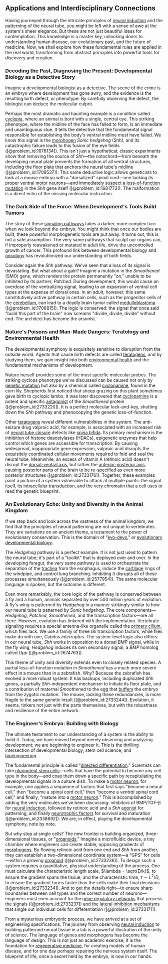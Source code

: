 ## Applications and Interdisciplinary Connections

Having journeyed through the intricate principles of [neural induction](@article_id:267104) and the patterning of the neural tube, you might be left with a sense of awe at the system's sheer elegance. But these are not just beautiful ideas for contemplation. This knowledge is a master key, unlocking doors to understanding human disease, our evolutionary past, and the future of medicine. Now, we shall explore how these fundamental rules are applied in the real world, transforming from abstract principles into powerful tools for discovery and creation.

### Decoding the Past, Diagnosing the Present: Developmental Biology as a Detective Story

Imagine a developmental biologist as a detective. The scene of the crime is an embryo where development has gone awry, and the evidence is the resulting birth defect, or phenotype. By carefully observing the defect, the biologist can deduce the molecular culprit.

Perhaps the most dramatic and haunting example is a condition called [cyclopia](@article_id:263358), where an animal is born with a single, central eye. This striking phenotype, where the midline of the face has failed to form, is an immediate and unambiguous clue. It tells the detective that the fundamental signal responsible for establishing the body's ventral midline must have failed. We know this signal is the [morphogen](@article_id:271005) *Sonic hedgehog* (Shh), and its catastrophic failure leads to this fusion of the eye fields ([@problem_id:1678134]). This isn't just a hypothetical; classic experiments show that removing the source of *Shh*—the notochord—from beneath the developing neural plate prevents the formation of all ventral structures, including the floor plate that anchors the neural tube's midline ([@problem_id:1709537]). This same deductive logic allows geneticists to look at a mouse embryo with a "dorsalized" spinal cord—one lacking its proper ventral motor neurons—and immediately suspect a [loss-of-function mutation](@article_id:147237) in the *Shh* gene itself ([@problem_id:1681773]). The malformation is a direct echo of the missing molecular instruction.

### The Dark Side of the Force: When Development's Tools Build Tumors

The story of these [signaling pathways](@article_id:275051) takes a darker, more complex turn when we look beyond the embryo. You might think that once our bodies are built, these powerful morphogenetic tools are put away. It turns out, this is not a safe assumption. The very same pathways that sculpt our organs can, if improperly reawakened or mutated in adult life, drive the uncontrolled growth of cancer. This profound link between developmental biology and [oncology](@article_id:272070) has revolutionized our understanding of both fields.

Consider again the *Shh* pathway. We've seen that a loss of its signal is devastating. But what about a gain? Imagine a mutation in the *Smoothened* (SMO) gene, which renders the protein permanently "on," unable to be inhibited by its partner, *Patched*. During development, this would cause an overdose of the ventralizing signal, leading to an expansion of ventral cell types at the expense of dorsal ones. In an adult, however, this same constitutively active pathway in certain cells, such as the progenitor cells of the [cerebellum](@article_id:150727), can lead to a deadly brain tumor called [medulloblastoma](@article_id:188001) ([@problem_id:1706815]). The logic is conserved: the signal that once said "build this part of the brain" now screams "divide, divide, divide" without end. The architect has become the arsonist.

### Nature's Poisons and Man-Made Dangers: Teratology and Environmental Health

The developmental symphony is exquisitely sensitive to disruption from the outside world. Agents that cause birth defects are called [teratogens](@article_id:188864), and by studying them, we gain insight into both [environmental health](@article_id:190618) and the fundamental mechanisms of development.

Nature herself provides some of the most specific molecular probes. The striking cyclops phenotype we've discussed can be caused not only by [genetic mutation](@article_id:165975) but also by a chemical called [cyclopamine](@article_id:189504), found in the corn lily. Shepherds first noticed that sheep grazing on this plant sometimes gave birth to cyclopic lambs. It was later discovered that [cyclopamine](@article_id:189504) is a potent and specific [antagonist](@article_id:170664) of the *Smoothened* protein ([@problem_id:2733220]). It is a perfect molecular lock-and-key, shutting down the *Shh* pathway and phenocopying the genetic loss-of-function.

Other [teratogens](@article_id:188864) reveal different vulnerabilities in the system. The anti-seizure drug valproic acid, for example, is associated with an increased risk of [neural tube closure](@article_id:264687) defects like [spina bifida](@article_id:274840). Its primary mechanism is the inhibition of histone deacetylases (HDACs), epigenetic enzymes that help control which genes are accessible for transcription. By causing widespread, inappropriate gene expression, valproic acid disrupts the exquisitely coordinated cellular movements required to fold and seal the neural tube. Meanwhile, an excess of vitamin A (retinoic acid) doesn't disrupt the [dorsal-ventral axis](@article_id:266248), but rather the [anterior-posterior axis](@article_id:201912), causing posterior parts of the brain to be re-specified as even more posterior structures ([@problem_id:2733176]). Together, these examples paint a picture of a system vulnerable to attack at multiple points: the signal itself, its intracellular [transduction](@article_id:139325), and the very chromatin that a cell uses to read the genetic blueprint.

### An Evolutionary Echo: Unity and Diversity in the Animal Kingdom

If we step back and look across the vastness of the animal kingdom, we find that the principles of neural patterning are not unique to vertebrates. They are variations on an ancient theme, a testament to the power of evolutionary conservation. This is the domain of "[evo-devo](@article_id:142290)," or [evolutionary developmental biology](@article_id:138026).

The *Hedgehog* pathway is a perfect example. It is not just used to pattern the neural tube; it's part of a "toolkit" that is deployed over and over. In the developing foregut, the very same pathway is used to orchestrate the separation of the [trachea](@article_id:149680) from the esophagus, induce the [cartilage](@article_id:268797) rings of the windpipe, and control lung branching. Inhibiting it disrupts all of these processes simultaneously ([@problem_id:2577954]). The same molecular language is spoken, but the outcome is different.

Even more remarkably, the core logic of the pathway is conserved between a fly and a human, animals separated by over 500 million years of evolution. A fly's wing is patterned by *Hedgehog* in a manner strikingly similar to how our neural tube is patterned by *Sonic hedgehog*. The core components—*Hedgehog*, *Patched*, *Smoothened*, and the transcription factors—are all there. However, evolution has tinkered with the implementation. Vertebrate signaling requires a special antenna-like organelle called the [primary cilium](@article_id:272621), which flies lack. We use a family of three *Gli* transcription factors, while flies make do with one, *Cubitus interruptus*. The system-level logic also differs: in our neural tube, *Shh* works in opposition to a dorsal *BMP* signal, while in the fly wing, *Hedgehog* induces its own secondary signal, a *BMP* homolog called *Dpp* ([@problem_id:2674763]).

This theme of unity and diversity extends even to closely related species. A partial loss-of-function mutation in *Smoothened* has a much more severe effect in a mouse than in a zebrafish. Why? Because the zebrafish has evolved a more robust system. It has backups, including duplicated *Shh* genes, a partially *Shh*-independent mechanism to initiate its floor plate, and a contribution of maternal *Smoothened* to the egg that [buffers](@article_id:136749) the embryo from the zygotic mutation. The mouse, lacking these redundancies, is more fragile to the same genetic insult ([@problem_id:2733244]). Evolution, it seems, tinkers not just with the parts themselves, but with the robustness and resilience of the entire network.

### The Engineer's Embryo: Building with Biology

The ultimate testament to our understanding of a system is the ability to build it. Today, we have moved beyond merely observing and analyzing development; we are beginning to engineer it. This is the thrilling intersection of developmental biology, stem cell science, and [bioengineering](@article_id:270585).

The fundamental principle is called "[directed differentiation](@article_id:204279)." Scientists can take [pluripotent stem cells](@article_id:147895)—cells that have the potential to become any cell type in the body—and coax them down a specific path by recapitulating the developmental signals in a culture dish. To make a [motor neuron](@article_id:178469), for example, one applies a sequence of factors that first says "become a neural cell," then "become a spinal cord cell," then "become a *ventral* spinal cord cell," and finally, "mature into a [motor neuron](@article_id:178469)." This is accomplished by adding the very molecules we've been discussing: inhibitors of BMP/TGF-β for [neural induction](@article_id:267104), followed by retinoic acid and a *Shh* [agonist](@article_id:163003) for patterning, and finally [neurotrophic factors](@article_id:202520) for survival and maturation ([@problem_id:2338692]). We are, in effect, playing the developmental symphony, note by note.

But why stop at single cells? The new frontier is building organized, three-dimensional tissues, or "[organoids](@article_id:152508)." Imagine a microfluidic device, a tiny chamber where engineers can create stable, opposing gradients of [morphogens](@article_id:148619). By flowing retinoic acid from one end and *Shh* from another, they can establish a two-dimensional coordinate system—a "GPS" for cells—within a growing [organoid](@article_id:162965) ([@problem_id:2733236]). To design such a system requires a quantitative, physical understanding of the process. One must calculate the characteristic length scale, $\lambda = \sqrt{D/k}$, to ensure the gradient spans the tissue, and the characteristic time, $\tau \sim L^2/D$, to ensure the gradient forms faster than the cells make their final decisions ([@problem_id:2733234]). And to get the details right—to ensure sharp boundaries between cell types and the correct number of neurons—engineers must even account for the [gene regulatory networks](@article_id:150482) that process the signals ([@problem_id:2733237]) and the [lateral inhibition](@article_id:154323) mechanisms that single out individual cells for differentiation ([@problem_id:2733171]).

From a mysterious embryonic process, we have arrived at a set of engineering specifications. The journey from observing [neural induction](@article_id:267104) to building patterned neural tissue in a lab is a powerful illustration of the unity of science. The language of genes and morphogens has become the language of design. This is not just an academic exercise; it is the foundation for [regenerative medicine](@article_id:145683), for creating models of human disease, and for one day perhaps repairing the nervous system itself. The blueprint of life, once a secret held by the embryo, is now in our hands.